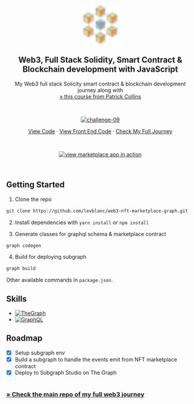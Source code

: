 <!-- PROJECT LOGO -->
<br />
<div align="center">
  <a href="https://github.com/levblanc/web3-blockchain-solidity-course-js">
    <img src="../images/blockchain.svg" alt="Logo" width="100" height="100">
  </a>

  <h2 align="center">Web3, Full Stack Solidity, Smart Contract & Blockchain development with JavaScript</h2>

  <p align="center">
    My Web3 full stack Solicity smart contract & blockchain development journey along with 
    <br />
    <a href="https://youtu.be/gyMwXuJrbJQ"> » this course from Patrick Collins</a>
  </p>
</div>

<br />

<div align="center">
  <p align="center">
    <a href="https://github.com/levblanc/web3-nft-marketplace-graph"><img src="https://img.shields.io/badge/challenge%2009-NFT%20Marketplace%20--%20Subgraph%20(lesson%2015)-4D21FC?style=for-the-badge&logo=blockchaindotcom" height="35" alt='challenge-09' /></a>
  </p>

<a href="https://github.com/levblanc/web3-nft-marketplace-graph">View Code</a> ·
<a href="https://github.com/levblanc/web3-nft-marketplace-nextjs-thegraph">View
Front End Code</a> ·
<a href="https://github.com/levblanc/web3-blockchain-solidity-course-js">Check
My Full Journey</a>

</div>

<br />

<p align="center">
  <a href='https://web3-nft-marketplace-lime.vercel.app'><img src="https://img.shields.io/badge/-%3E%3E%20View%20the%20NFT%20Marketplace%20DApp%20Live%20in%20Action%20%3C%3C-B362FF" height="30" alt='view marketplace app in action' /></a>
</p>

<br />

<!-- GETTING STARTED -->

## Getting Started

1. Clone the repo

```sh
git clone https://github.com/levblanc/web3-nft-marketplace-graph.git
```

2. Install dependencies with `yarn install` or `npm install`

3. Generate classes for graphql schema & marketplace contract

```zsh
graph codegen
```

4. Build for deploying subgraph

```zsh
graph build
```

Other available commands in `package.json`.

## Skills

- [![TheGraph]](https://thegraph.com/en/)
- [![GraphQL]](https://graphql.org/)

## Roadmap

- [x] Setup subgraph env
- [x] Build a subgraph to handle the events emit from NFT marketplace contract
- [x] Deploy to Subgraph Studio on The Graph

#

### [» Check the main repo of my full web3 journey](https://github.com/levblanc/web3-blockchain-solidity-course-js)

<!-- MARKDOWN LINKS & IMAGES -->
<!-- https://www.markdownguide.org/basic-syntax/#reference-style-links -->

[thegraph]:
  https://custom-icon-badges.demolab.com/badge/TheGraph-0C0A1C?style=for-the-badge&logo=thegraph&logoColor=white
[graphql]:
  https://img.shields.io/badge/GraphQL-E10098.svg?style=for-the-badge&logo=GraphQL&logoColor=white
